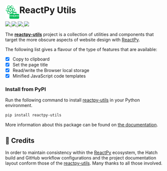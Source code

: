 # <img src="docs/src/assets/image/logo-toolbox.svg" align="left" height="45"/> ReactPy Utils

<p>
    <a href="https://github.com/stevej2608/reactpy-utils/actions/workflows/test-src.yml">
        <img src="https://github.com/stevej2608/reactpy-utils/actions/workflows/test-src.yml/badge.svg">
    </a>
    <a href="https://pypi.python.org/pypi/reactpy-utils">
        <img src="https://img.shields.io/pypi/v/reactpy-utils.svg?label=PyPI">
    </a>
    <a href="https://github.com/stevej2608/reactpy-utils/blob/main/LICENSE.md">
        <img src="https://img.shields.io/badge/License-MIT-purple.svg">
    </a>
    <a href="https://stevej2608.github.io/reactpy-utils/develop">
        <img src="https://img.shields.io/website?down_message=offline&label=Docs&logo=read%20the%20docs&logoColor=white&up_message=online&url=https%3A%2F%2Fstevej2608.github.io%2Freactpy-utils%2F">
    </a>
</p>

The **[reactpy-utils]** project is a collection of utilities and components that target the more obscure aspects
of website design with [ReactPy]. 

The following list gives a flavour of the type of features that are available:

- [X] Copy to clipboard
- [X] Set the page title
- [X] Read/write the Browser local storage 
- [X] Minified JavaScript code templates

### Install from PyPI

Run the following command to install [reactpy-utils] in your Python environment.

```bash linenums="0"
pip install reactpy-utils
```

More information about this package can be found on [the documentation](https://stevej2608.github.io/reactpy-utils/develop/).

## 🙏 Credits

In order to maintain consistency within the [ReactPy] ecosystem, the Hatch build and GitHub workflow 
configurations and the project documentation layout conform those of the [reactpy-utils]. Many thanks to 
all those involved.

[reactpy-utils]: https://pypi.org/stevej2608/reactpy-utils/
[reactpy-router]: https://github.com/stevej2608/reactpy-router
[ReactPy]: https://reactpy.dev/docs/index.html

